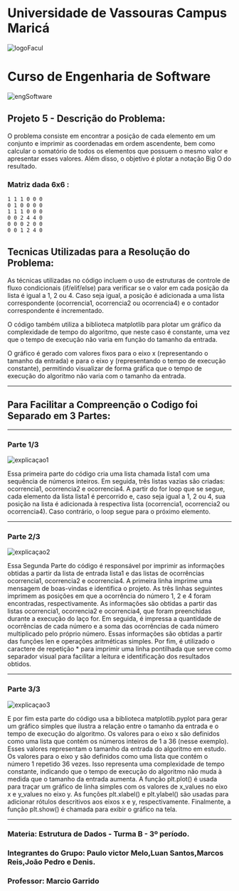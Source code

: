 # Universidade de Vassouras Campus Maricá
![logoFacul](https://user-images.githubusercontent.com/109771351/228919209-3b0e8d9c-bb31-425d-9e80-dd53180bcd6f.png)
# Curso de Engenharia de Software
![engSoftware](https://user-images.githubusercontent.com/109771351/228922918-bc9b864f-57bf-443d-a45c-7b127f923eef.jpeg)


## Projeto 5 - Descrição do Problema:

O problema consiste em encontrar a posição de cada elemento em um conjunto e imprimir as coordenadas em ordem ascendente, bem como calcular o somatório de todos os elementos que possuem o mesmo valor e apresentar esses valores. Além disso, o objetivo é plotar a notação Big O do resultado.

### Matriz dada 6x6 :

    1 1 1 0 0 0
    0 1 0 0 0 0
    1 1 1 0 0 0
    0 0 2 4 4 0
    0 0 0 2 0 0
    0 0 1 2 4 0

## Tecnicas Utilizadas para a Resolução do Problema:

As técnicas utilizadas no código incluem o uso de estruturas de controle de fluxo condicionais (if/elif/else) para verificar se o valor em cada posição da lista é igual a 1, 2 ou 4. Caso seja igual, a posição é adicionada a uma lista correspondente (ocorrencia1, ocorrencia2 ou ocorrencia4) e o contador correspondente é incrementado.

O código também utiliza a biblioteca matplotlib para plotar um gráfico da complexidade de tempo do algoritmo, que neste caso é constante, uma vez que o tempo de execução não varia em função do tamanho da entrada.

O gráfico é gerado com valores fixos para o eixo x (representando o tamanho da entrada) e para o eixo y (representando o tempo de execução constante), permitindo visualizar de forma gráfica que o tempo de execução do algoritmo não varia com o tamanho da entrada.
*******************
## Para Facilitar a Compreenção o Codigo foi Separado em 3 Partes: 
******************
### Parte  1/3

![explicaçao1](https://user-images.githubusercontent.com/109771351/228927904-64e8d11c-e412-4170-a6c8-59731547fb47.jpg)

Essa primeira parte do código cria uma lista chamada lista1 com uma sequência de números inteiros. 
Em seguida, três listas vazias são criadas: ocorrencia1, ocorrencia2 e ocorrencia4.
A partir do for loop que se segue, cada elemento da lista lista1 é percorrido e, caso seja igual a 1, 2 ou 4, sua posição na lista é adicionada à respectiva lista (ocorrencia1, ocorrencia2 ou ocorrencia4). Caso contrário, o loop segue para o próximo elemento.

*******************
### Parte  2/3

![explicaçao2](https://user-images.githubusercontent.com/109771351/228927952-59eeaeba-3edd-4f65-9965-e5eb88834979.jpg)

Essa Segunda Parte do código é responsável por imprimir as informações obtidas a partir da lista de entrada lista1 e das listas de ocorrências ocorrencia1, ocorrencia2 e ocorrencia4.
A primeira linha imprime uma mensagem de boas-vindas e identifica o projeto.
As três linhas seguintes imprimem as posições em que a ocorrência do número 1, 2 e 4 foram encontradas, respectivamente. As informações são obtidas a partir das listas ocorrencia1, ocorrencia2 e ocorrencia4, que foram preenchidas durante a execução do laço for.
Em seguida, é impressa a quantidade de ocorrências de cada número e a soma das ocorrências de cada número multiplicado pelo próprio número. Essas informações são obtidas a partir das funções len e operações aritméticas simples.
Por fim, é utilizado o caractere de repetição * para imprimir uma linha pontilhada que serve como separador visual para facilitar a leitura e identificação dos resultados obtidos.
*******************
### Parte  3/3

![explicaçao3](https://user-images.githubusercontent.com/109771351/228927976-c7990e6c-624e-49d9-b378-7c9c8310f926.jpg)

E por fim esta parte do código usa a biblioteca matplotlib.pyplot para gerar um gráfico simples que ilustra a relação entre o tamanho da entrada e o tempo de execução do algoritmo.
Os valores para o eixo x são definidos como uma lista que contém os números inteiros de 1 a 36 (nesse exemplo). Esses valores representam o tamanho da entrada do algoritmo em estudo.
Os valores para o eixo y são definidos como uma lista que contém o número 1 repetido 36 vezes. Isso representa uma complexidade de tempo constante, indicando que o tempo de execução do algoritmo não muda à medida que o tamanho da entrada aumenta.
A função plt.plot() é usada para traçar um gráfico de linha simples com os valores de x_values no eixo x e y_values no eixo y.
As funções plt.xlabel() e plt.ylabel() são usadas para adicionar rótulos descritivos aos eixos x e y, respectivamente.
Finalmente, a função plt.show() é chamada para exibir o gráfico na tela.
*******************
### Materia: Estrutura de Dados - Turma B - 3º período.
### Integrantes do Grupo: Paulo victor Melo,Luan Santos,Marcos Reis,João Pedro e Denis.
### Professor: Marcio Garrido
